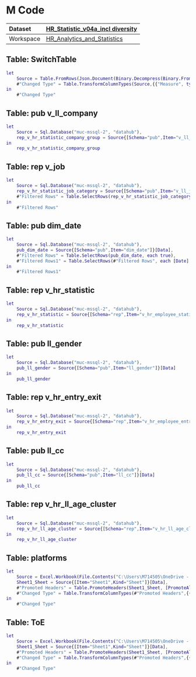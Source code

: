 



# M Code

|Dataset|[HR_Statistic_v04a_incl diversity](./../HR_Statistic_v04a_incl-diversity.md)|
| :--- | :--- |
|Workspace|[HR_Analytics_and_Statistics](../../Workspaces/HR_Analytics_and_Statistics.md)|

## Table: SwitchTable


```m
let
    Source = Table.FromRows(Json.Document(Binary.Decompress(Binary.FromText("i45WcgtxVYrViVbySE1MSc4vzStRio0FAA==", BinaryEncoding.Base64), Compression.Deflate)), let _t = ((type text) meta [Serialized.Text = true]) in type table [Measure = _t]),
    #"Changed Type" = Table.TransformColumnTypes(Source,{{"Measure", type text}})
in
    #"Changed Type"
```


## Table: pub v_ll_company


```m
let
    Source = Sql.Database("muc-mssql-2", "datahub"),
    rep_v_hr_statistic_company_group = Source{[Schema="pub",Item="v_ll_company"]}[Data]
in
    rep_v_hr_statistic_company_group
```


## Table: rep v_job


```m
let
    Source = Sql.Database("muc-mssql-2", "datahub"),
    rep_v_hr_statistic_job_category = Source{[Schema="pub",Item="v_ll_job"]}[Data],
    #"Filtered Rows" = Table.SelectRows(rep_v_hr_statistic_job_category, each ([is_job_active] = true))
in
    #"Filtered Rows"
```


## Table: pub dim_date


```m
let
    Source = Sql.Database("muc-mssql-2", "datahub"),
    pub_dim_date = Source{[Schema="pub",Item="dim_date"]}[Data],
    #"Filtered Rows" = Table.SelectRows(pub_dim_date, each true),
    #"Filtered Rows1" = Table.SelectRows(#"Filtered Rows", each [Date] > #date(2019, 12, 1))
in
    #"Filtered Rows1"
```


## Table: rep v_hr_statistic


```m
let
    Source = Sql.Database("muc-mssql-2", "datahub"),
    rep_v_hr_statistic = Source{[Schema="rep",Item="v_hr_employee_statistic"]}[Data]
in
    rep_v_hr_statistic
```


## Table: pub ll_gender


```m
let
    Source = Sql.Database("muc-mssql-2", "datahub"),
    pub_ll_gender = Source{[Schema="pub",Item="ll_gender"]}[Data]
in
    pub_ll_gender
```


## Table: rep v_hr_entry_exit


```m
let
    Source = Sql.Database("muc-mssql-2", "datahub"),
    rep_v_hr_entry_exit = Source{[Schema="rep",Item="v_hr_employee_entry_exit"]}[Data]
in
    rep_v_hr_entry_exit
```


## Table: pub ll_cc


```m
let
    Source = Sql.Database("muc-mssql-2", "datahub"),
    pub_ll_cc = Source{[Schema="pub",Item="ll_cc"]}[Data]
in
    pub_ll_cc
```


## Table: rep v_hr_ll_age_cluster


```m
let
    Source = Sql.Database("muc-mssql-2", "datahub"),
    rep_v_hr_ll_age_cluster = Source{[Schema="rep",Item="v_hr_ll_age_cluster"]}[Data]
in
    rep_v_hr_ll_age_cluster
```


## Table: platforms


```m
let
    Source = Excel.Workbook(File.Contents("C:\Users\M714505\OneDrive - Roland Berger Holding GmbH\Data, reports\PowerBI\202308_platforms.xlsx"), null, true),
    Sheet1_Sheet = Source{[Item="Sheet1",Kind="Sheet"]}[Data],
    #"Promoted Headers" = Table.PromoteHeaders(Sheet1_Sheet, [PromoteAllScalars=true]),
    #"Changed Type" = Table.TransformColumnTypes(#"Promoted Headers",{{"platform_1_id", Int64.Type}, {"platform_1_name", type text}})
in
    #"Changed Type"
```


## Table: ToE


```m
let
    Source = Excel.Workbook(File.Contents("C:\Users\M714505\OneDrive - Roland Berger Holding GmbH\Data, reports\PowerBI\202308_ToEs.xlsx"), null, true),
    Sheet1_Sheet = Source{[Item="Sheet1",Kind="Sheet"]}[Data],
    #"Promoted Headers" = Table.PromoteHeaders(Sheet1_Sheet, [PromoteAllScalars=true]),
    #"Changed Type" = Table.TransformColumnTypes(#"Promoted Headers",{{"toe_id_ps", Int64.Type}, {"toe_description", type text}})
in
    #"Changed Type"
```


